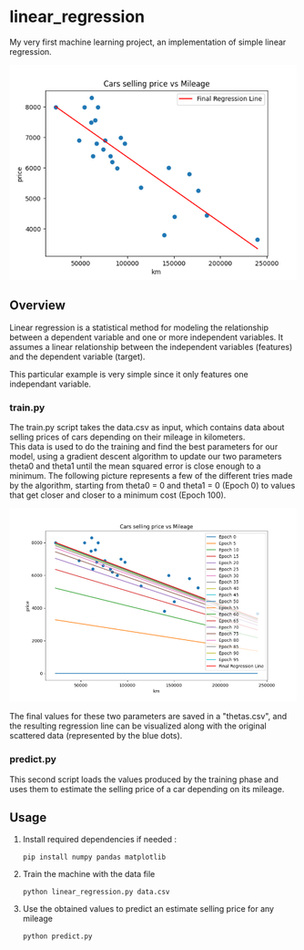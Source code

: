 # linear_regression
My very first machine learning project, an implementation of simple linear regression.

![Linear Regression](images/lin_reg.png)

## Overview

Linear regression is a statistical method for modeling the relationship between a dependent variable and one or more independent variables. It assumes a linear relationship between the independent variables (features) and the dependent variable (target). 

This particular example is very simple since it only features one independant variable. 

### train.py
The train.py script takes the data.csv as input, which contains data about selling prices of cars depending on their mileage in kilometers.   
This data is used to do the training and find the best parameters for our model, using a gradient descent algorithm to update our two parameters theta0 and theta1 until the mean squared error is close enough to a minimum. The following picture represents a few of the different tries made by the algorithm, starting from theta0 = 0 and theta1 = 0 (Epoch 0) to values that get closer and closer to a minimum cost (Epoch 100).

![Linear Regression](images/multiple_lines.png)

The final values for these two parameters are saved in a "thetas.csv", and the resulting regression line can be visualized along with the original scattered data (represented by the blue dots).

### predict.py
This second script loads the values produced by the training phase and uses them to estimate the selling price of a car depending on its mileage.

## Usage
1. Install required dependencies if needed :  
    ```
    pip install numpy pandas matplotlib
    ```
2. Train the machine with the data file
    ```
    python linear_regression.py data.csv
    ```
3. Use the obtained values to predict an estimate selling price for any mileage
    ```
    python predict.py
    ```
